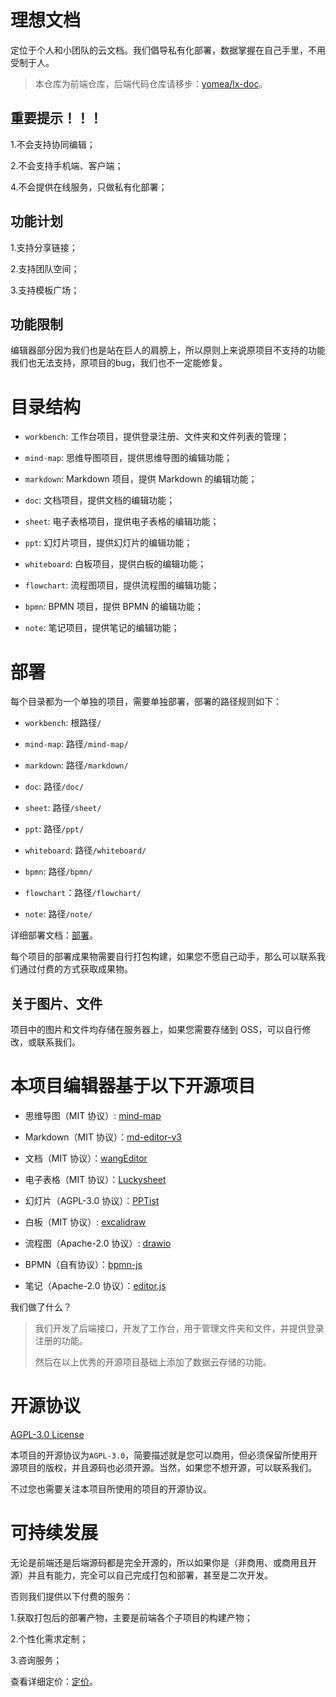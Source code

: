 # 理想文档

定位于个人和小团队的云文档。我们倡导私有化部署，数据掌握在自己手里，不用受制于人。

> 本仓库为前端仓库，后端代码仓库请移步：[yomea/lx-doc](https://github.com/yomea/lx-doc)。

## 重要提示！！！

1.不会支持协同编辑；

2.不会支持手机端、客户端；

4.不会提供在线服务，只做私有化部署；

## 功能计划

1.支持分享链接；

2.支持团队空间；

3.支持模板广场；

## 功能限制

编辑器部分因为我们也是站在巨人的肩膀上，所以原则上来说原项目不支持的功能我们也无法支持，原项目的bug，我们也不一定能修复。

# 目录结构

- `workbench`: 工作台项目，提供登录注册、文件夹和文件列表的管理；

- `mind-map`: 思维导图项目，提供思维导图的编辑功能；

- `markdown`: Markdown 项目，提供 Markdown 的编辑功能；

- `doc`: 文档项目，提供文档的编辑功能；

- `sheet`: 电子表格项目，提供电子表格的编辑功能；

- `ppt`: 幻灯片项目，提供幻灯片的编辑功能；

- `whiteboard`: 白板项目，提供白板的编辑功能；

- `flowchart`: 流程图项目，提供流程图的编辑功能；

- `bpmn`: BPMN 项目，提供 BPMN 的编辑功能；

- `note`: 笔记项目，提供笔记的编辑功能；

# 部署

每个目录都为一个单独的项目，需要单独部署，部署的路径规则如下：

- `workbench`: 根路径`/`

- `mind-map`: 路径`/mind-map/`

- `markdown`: 路径`/markdown/`

- `doc`: 路径`/doc/`

- `sheet`: 路径`/sheet/`

- `ppt`: 路径`/ppt/`

- `whiteboard`: 路径`/whiteboard/`

- `bpmn`: 路径`/bpmn/`

- `flowchart`：路径`/flowchart/`

- `note`: 路径`/note/`

详细部署文档：[部署](https://wanglin2.github.io/lx-doc-site/doc/deploy.html)。

每个项目的部署成果物需要自行打包构建，如果您不愿自己动手，那么可以联系我们通过付费的方式获取成果物。

## 关于图片、文件

项目中的图片和文件均存储在服务器上，如果您需要存储到 OSS，可以自行修改，或联系我们。

# 本项目编辑器基于以下开源项目

- 思维导图（MIT 协议）: [mind-map](https://github.com/wanglin2/mind-map)

- Markdown（MIT 协议）：[md-editor-v3](https://github.com/imzbf/md-editor-v3)

- 文档（MIT 协议）：[wangEditor](https://github.com/wangeditor-team/wangEditor)

- 电子表格（MIT 协议）：[Luckysheet](https://github.com/dream-num/Luckysheet)

- 幻灯片（AGPL-3.0 协议）：[PPTist](https://github.com/pipipi-pikachu/PPTist)

- 白板（MIT 协议）: [excalidraw](https://github.com/excalidraw/excalidraw)

- 流程图（Apache-2.0 协议）: [drawio](https://github.com/jgraph/drawio)

- BPMN（自有协议）：[bpmn-js](https://github.com/bpmn-io/bpmn-js)

- 笔记（Apache-2.0 协议）：[editor.js](https://github.com/codex-team/editor.js)

我们做了什么？

> 我们开发了后端接口，开发了工作台，用于管理文件夹和文件，并提供登录注册的功能。
>
> 然后在以上优秀的开源项目基础上添加了数据云存储的功能。

# 开源协议

[AGPL-3.0 License](./LICENSE)

本项目的开源协议为`AGPL-3.0`，简要描述就是您可以商用，但必须保留所使用开源项目的版权，并且源码也必须开源。当然，如果您不想开源，可以联系我们。

不过您也需要关注本项目所使用的项目的开源协议。

# 可持续发展

无论是前端还是后端源码都是完全开源的，所以如果你是（非商用、或商用且开源）并且有能力，完全可以自己完成打包和部署，甚至是二次开发。

否则我们提供以下付费的服务：

1.获取打包后的部署产物，主要是前端各个子项目的构建产物；

2.个性化需求定制；

3.咨询服务；

查看详细定价：[定价](https://wanglin2.github.io/lx-doc-site/price/price.html)。